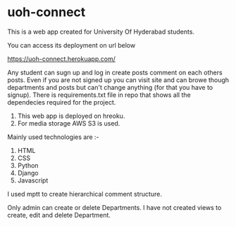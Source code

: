# uoh-connect

This is a web app created for University Of Hyderabad students.

You can access its deployment on url below

https://uoh-connect.herokuapp.com/

Any student can sugn up and log in create posts comment on each others posts.
Even if you are not signed up you can visit site and can browe though departments and posts but can't change anything (for that you have to signup).
There is requirements.txt file in repo that shows all the dependecies required for the project.
1. This web app is deployed on hreoku.
2. For media storage AWS S3 is used.


Mainly used technologies are :-
1. HTML
2. CSS
3. Python
4. Django
5. Javascript


I used mptt to create hierarchical comment structure.

Only admin can create or delete Departments. I have not created views to create, edit and delete Department.
